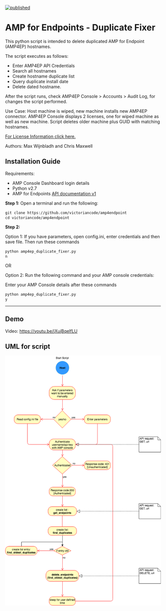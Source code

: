 [![published](https://static.production.devnetcloud.com/codeexchange/assets/images/devnet-published.svg)](https://developer.cisco.com/codeexchange/github/repo/victoriancode/amp4endpoint)
# AMP for Endpoints - Duplicate Fixer
This python script is intended to delete duplicated AMP for Endpoint (AMP4EP) hostnames.

The script executes as follows: 

- Enter AMP4EP API Credentials
- Search all hostnames
- Create hostname duplicate list
- Query duplicate install date 
- Delete dated hostname. 

After the script runs, check AMP4EP Console > Accounts > Audit Log, for changes the script performed.

Use Case: Host machine is wiped, new machine installs new AMP4EP connector. AMP4EP Console displays 2 licenses, one for wiped machine as well as new machine. Script deletes older machine plus GUID with matching hostnames.

[For License Information click here.](./LICENSE)

Authors: Max Wijnbladh and Chris Maxwell

## Installation Guide
Requirements: 

- AMP Console Dashboard login details 
- Python v2.7
- AMP for Endpoints [API documentation v1](https://api-docs.amp.cisco.com/api_resources?api_host=api.eu.amp.cisco.com&api_version=v1)
 
**Step 1:**
Open a terminal and run the following:
```
git clone https://github.com/victoriancode/amp4endpoint
cd victoriancode/amp4endpoint
```
 
**Step 2:**
 
Option 1: If you have parameters, open config.ini, enter credentials and then save file. Then run these commands
```
python amp4ep_duplicate_fixer.py
n
```
 
OR
 
Option 2: Run the following command and your AMP console credentials:
 
Enter your AMP Console details after these commands
```
python amp4ep_duplicate_fixer.py
y
```
_____
## Demo
Video: https://youtu.be/jXujBqelfLU

## UML for script

![](AMP4EP_Duplicator.png)
